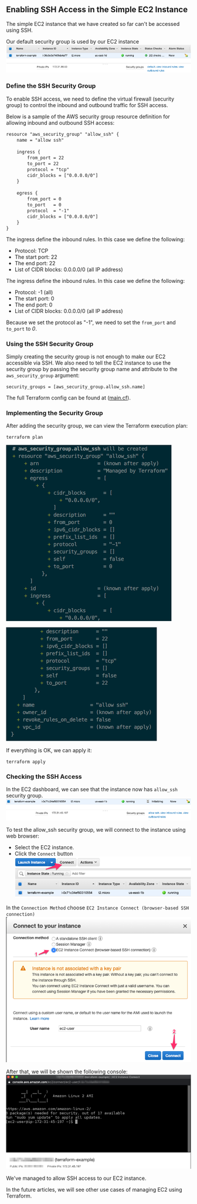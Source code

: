 ## Enabling SSH Access in the Simple EC2 Instance

The simple EC2 instance that we have created so far can't be accessed using SSH.

Our default security group is used by our EC2 instance
![Default Security Group](../images/simple-ssh/tf-ss-01.png)


### Define the SSH Security Group
To enable SSH access, we need to define the virtual firewall (security group) to control the inbound and outbound traffic for SSH access.

Below is a sample of the AWS security group resource definition for allowing inbound and outbound SSH access:
```
resource "aws_security_group" "allow_ssh" {
	name = "allow ssh"

	ingress {
		from_port = 22
		to_port = 22
		protocol = "tcp"
		cidr_blocks = ["0.0.0.0/0"]
	}

	egress {
		from_port = 0
		to_port   = 0
		protocol  = "-1"
		cidr_blocks = ["0.0.0.0/0"]
	}
}
```

The ingress define the inbound rules. In this case we define the following:
- Protocol: TCP
- The start port: 22
- The end port: 22
- List of CIDR blocks: 0.0.0.0/0 (all IP address)

The ingress define the inbound rules. In this case we define the following:
- Protocol: -1 (all)
- The start port: 0
- The end port: 0
- List of CIDR blocks: 0.0.0.0/0 (all IP address)

Because we set the protocol as "-1", we need to set the `from_port` and `to_port` to *0*.

### Using the SSH Security Group

Simply creating the security group is not enough to make our EC2 accessible via SSH. We also need to tell the EC2 instance to use the security group by passing the security group name and attribute to the `aws_security_group` argument:

```
security_groups = [aws_security_group.allow_ssh.name]
```

The full Terraform config can be found at ([main.cf](../configs/simple-ssh/main.tf)).

### Implementing the Security Group 

After adding the security group, we can view the Terraform execution plan:
```
terraform plan
```

![Terraform Plan-1](../images/simple-ssh/tf-ss-02.png)

![Terraform Plan-2](../images/simple-ssh/tf-ss-03.png)

If everything is OK, we can apply it:
```
terraform apply
```

### Checking the SSH Access

In the EC2 dashboard, we can see that the instance now has `allow_ssh` security group.
![EC2 allow_ssh Security Group](../images/simple-ssh/tf-ss-04.png)

To test the allow_ssh security group, we will connect to the instance using web browser:
- Select the EC2 instance.
- Click the `Connect` button
![EC2 Connect](../images/simple-ssh/tf-ss-05.png)

In the `Connection Method` choose `EC2 Instance Connect (browser-based SSH connection)`
![EC2 Connection Method](../images/simple-ssh/tf-ss-06.png)

After that, we will be shown the following console:
![Browser-based SSH Connection](../images/simple-ssh/tf-ss-07.png)

We've managed to allow SSH access to our EC2 instance.

In the future articles, we will see other use cases of managing EC2 using Terraform.